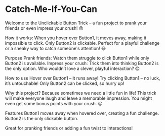 # Catch-Me-If-You-Can
Welcome to the Unclickable Button Trick – a fun project to prank your friends or even impress your crush! 😜

How it works:
When you hover over Button1, it moves away, making it impossible to click. Only Button2 is clickable. Perfect for a playful challenge or a sneaky way to catch someone's attention! 😆

Purpose
Prank friends: Watch them struggle to click Button1 while only Button2 is available.
Impress your crush: Trick them into thinking Button2 is the only option. Who wouldn’t love a clever, playful interaction? 😍

How to use
Hover over Button1 – it runs away!
Try clicking Button1 – no luck, it’s untouchable!
Only Button2 can be clicked, so hurry up!

Why this project?
Because sometimes we need a little fun in life! This trick will make everyone laugh and leave a memorable impression. You might even get some bonus points with your crush. 😉

Features
Button1 moves away when hovered over, creating a fun challenge.
Button2 is the only clickable button.

Great for pranking friends or adding a fun twist to interactions!
